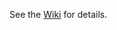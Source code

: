 See the [Wiki](https://github.com/david-istvan/viatra-cep-examples/wiki/Streaming-model-transformations-over-Jnect) for details.
